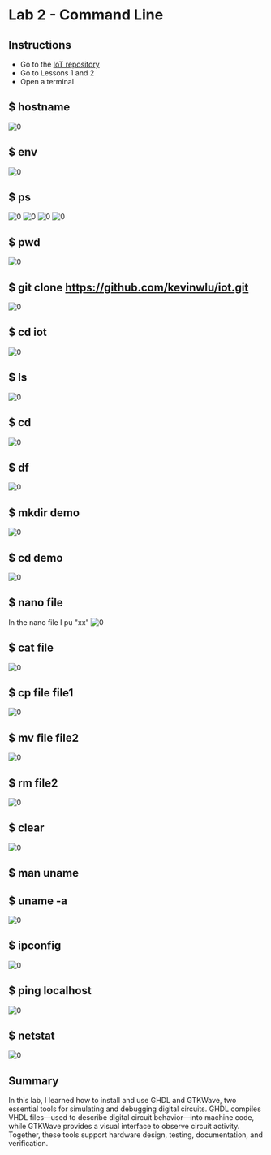 # Lab 2 - Command Line

## Instructions

- Go to the [IoT repository](https://github.com/kevinwlu/iot) 
- Go to Lessons 1 and 2
- Open a terminal

## $ hostname
![0](hostname.png)

## $ env
![0](env.png)

## $ ps
![0](ps0.png)
![0](ps1.png)
![0](ps2.png)
![0](ps3.png)

## $ pwd
![0](pwd.png)

## $ git clone https://github.com/kevinwlu/iot.git
![0](gitclone.png)

## $ cd iot
![0](cd_iot.png)

## $ ls
![0](ls.png)

## $ cd
![0](cd.png)

## $ df
![0](df.png)

## $ mkdir demo
![0](mkdir_demo.png)

## $ cd demo
![0](cd_demo.png)

## $ nano file
In the nano file I pu "xx"
![0](nano.png)

## $ cat file
![0](cat_file.png)

## $ cp file file1
![0](cp_file_file1.png)

## $ mv file file2
![0](mv_file_file2.png)

## $ rm file2
![0](rm_file2.png)

## $ clear
![0](clear.png)

## $ man uname


## $ uname -a
![0](uname.png)

## $ ipconfig
![0](ipconfig.png)

## $ ping localhost
![0](ping.png)

## $ netstat
![0](netstat.png)

## Summary
In this lab, I learned how to install and use GHDL and GTKWave, two essential tools for simulating and debugging digital circuits. GHDL compiles VHDL files—used to describe digital circuit behavior—into machine code, while GTKWave provides a visual interface to observe circuit activity. Together, these tools support hardware design, testing, documentation, and verification.

